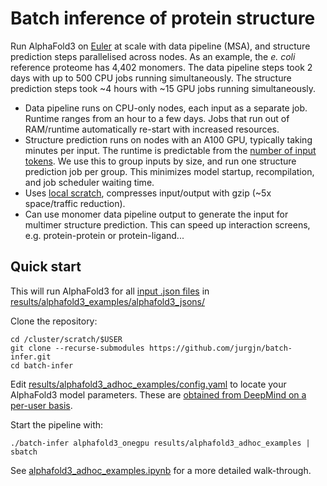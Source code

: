 # Batch inference of protein structure

Run AlphaFold3 on [Euler](https://scicomp.ethz.ch/wiki/Getting_started_with_clusters) at scale with data pipeline (MSA), and structure prediction steps parallelised across nodes. As an example, the _e. coli_ reference proteome has 4,402 monomers. The data pipeline steps took 2 days with up to 500 CPU jobs running simultaneously. The structure prediction steps took ~4 hours with ~15 GPU jobs running simultaneously.
- Data pipeline runs on CPU-only nodes, each input as a separate job. Runtime ranges from an hour to a few days. Jobs that run out of RAM/runtime automatically re-start with increased resources.
- Structure prediction runs on nodes with an A100 GPU, typically taking minutes per input. The runtime is predictable from the
[number of input tokens](results/af3_predict_runtime.ipynb).
We use this to group inputs by size, and run one structure prediction job per group. This minimizes model startup, recompilation, and job scheduler waiting time.
- Uses [local scratch](https://scicomp.ethz.ch/wiki/Using_local_scratch), compresses input/output with gzip (~5x space/traffic reduction).
- Can use monomer data pipeline output to generate the input for multimer structure prediction. This can speed up interaction screens, e.g. protein-protein or protein-ligand...

## Quick start
This will run AlphaFold3 for all 
[input .json files](https://github.com/google-deepmind/alphafold3/blob/main/docs/input.md)
in
[results/alphafold3_examples/alphafold3_jsons/](results/alphafold3_adhoc_examples/alphafold3_jsons/)

Clone the repository:
```
cd /cluster/scratch/$USER
git clone --recurse-submodules https://github.com/jurgjn/batch-infer.git
cd batch-infer
```

Edit 
[results/alphafold3_adhoc_examples/config.yaml](results/alphafold3_adhoc_examples/config.yaml)
to locate your AlphaFold3 model parameters. These are
[obtained from DeepMind on a per-user basis](https://github.com/google-deepmind/alphafold3?tab=readme-ov-file#obtaining-model-parameters).

Start the pipeline with:
```
./batch-infer alphafold3_onegpu results/alphafold3_adhoc_examples | sbatch
```

See [alphafold3_adhoc_examples.ipynb](results/alphafold3_adhoc_examples/alphafold3_adhoc_examples.ipynb) for a more detailed walk-through.

